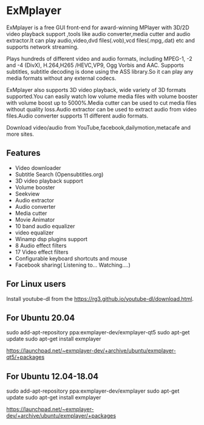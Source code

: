 ExMplayer
=========
ExMplayer is a free GUI front-end for award-winning MPlayer with 3D/2D video playback support ,tools like audio converter,media cutter and audio extractor.It can play audio,video,dvd files(.vob),vcd files(.mpg,.dat) etc and supports network streaming.

Plays hundreds of different video and audio formats, including MPEG-1, -2 and -4 (DivX), H.264,H265 /HEVC,VP9, Ogg Vorbis and AAC. Supports subtitles, subtitle decoding is done using the ASS library.So it can play any media formats without any external codecs.

ExMplayer also supports 3D video playback, wide variety of 3D formats supported.You can easily watch low volume media files with volume booster with volume boost up to 5000%.Media cutter can be used to cut media files without quality loss.Audio extractor can be used to extract audio from video files.Audio converter supports 11 different audio formats.

Download video/audio from YouTube,facebook,dailymotion,metacafe and more sites.

Features
--------
<ul>
  <li>Video downloader </li>
  <li>Subtitle Search (Opensubtitles.org) </li>
 <li>3D video playback support </li>
	 <li>Volume booster </li>
    <li>Seekview </li>
	 <li>Audio extractor</li>
	 <li>Audio converter</li>
	 <li>Media cutter</li>
	 <li>Movie Animator</li>
	 <li>10 band audio equalizer</li>
	 <li>video equalizer</li>
	 <li>Winamp dsp plugins support</li>
	 <li>8 Audio effect filters</li>
	 <li>17 Video effect filters</li>
	 <li>Configurable keyboard shortcuts and mouse</li>
	 <li>Facebook sharing( Listening to... Watching....) </li>
</ul>

For Linux users
---------------
Install youtube-dl from the https://rg3.github.io/youtube-dl/download.html.


For Ubuntu 20.04 
----------------
sudo add-apt-repository ppa:exmplayer-dev/exmplayer-qt5
sudo apt-get update
sudo apt-get install exmplayer

https://launchpad.net/~exmplayer-dev/+archive/ubuntu/exmplayer-qt5/+packages


For Ubuntu 12.04-18.04
----------------------
sudo add-apt-repository ppa:exmplayer-dev/exmplayer
sudo apt-get update
sudo apt-get install exmplayer

https://launchpad.net/~exmplayer-dev/+archive/ubuntu/exmplayer/+packages
